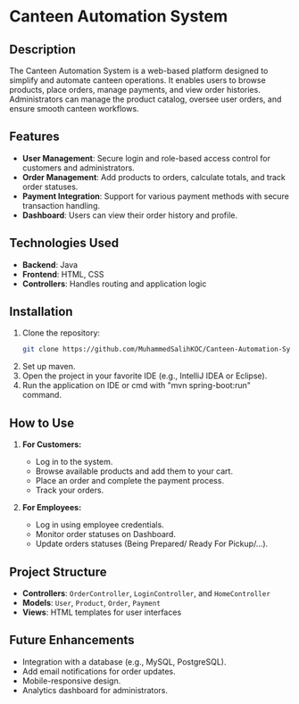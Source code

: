 # Canteen Automation System

## Description
The Canteen Automation System is a web-based platform designed to simplify and automate canteen operations. It enables users to browse products, place orders, manage payments, and view order histories. Administrators can manage the product catalog, oversee user orders, and ensure smooth canteen workflows.

## Features
- **User Management**: Secure login and role-based access control for customers and administrators.
- **Order Management**: Add products to orders, calculate totals, and track order statuses.
- **Payment Integration**: Support for various payment methods with secure transaction handling.
- **Dashboard**: Users can view their order history and profile.

## Technologies Used
- **Backend**: Java
- **Frontend**: HTML, CSS
- **Controllers**: Handles routing and application logic

## Installation
1. Clone the repository:
   ```bash
   git clone https://github.com/MuhammedSalihKOC/Canteen-Automation-System.git
   ```
2. Set up maven.
3. Open the project in your favorite IDE (e.g., IntelliJ IDEA or Eclipse).
4. Run the application on IDE or cmd with "mvn spring-boot:run" command.

## How to Use
1. **For Customers:**
   - Log in to the system.
   - Browse available products and add them to your cart.
   - Place an order and complete the payment process.
   - Track your orders.

2. **For Employees:**
   - Log in using employee credentials.
   - Monitor order statuses on Dashboard.
   - Update orders statuses (Being Prepared/ Ready For Pickup/...).

## Project Structure
- **Controllers**: `OrderController`, `LoginController`, and `HomeController`
- **Models**: `User`, `Product`, `Order`, `Payment`
- **Views**: HTML templates for user interfaces

## Future Enhancements
- Integration with a database (e.g., MySQL, PostgreSQL).
- Add email notifications for order updates.
- Mobile-responsive design.
- Analytics dashboard for administrators.
